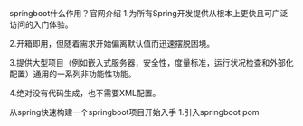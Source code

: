 springboot什么作用？官网介绍
1.为所有Spring开发提供从根本上更快且可广泛访问的入门体验。

2.开箱即用，但随着需求开始偏离默认值而迅速摆脱困境。

3.提供大型项目（例如嵌入式服务器，安全性，度量标准，运行状况检查和外部化配置）通用的一系列非功能性功能。

4.绝对没有代码生成，也不需要XML配置。

从spring快速构建一个springboot项目开始入手
1.引入springboot pom 